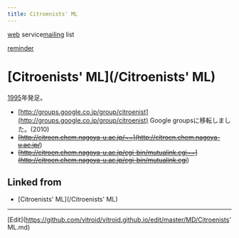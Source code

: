 ```yaml
---
title: Citroenists' ML
---
```

[web](/web) service[mailing](/mailing) list

[reminder](/reminder)


# [Citroenists' ML](/Citroenists' ML)

[1995](/1995)年発足。

* [http://groups.google.co.jp/group/citroenist](http://groups.google.co.jp/group/citroenist) Google groupsに移転しました。(2010)
* ~~[http://citroen.chem.nagoya-u.ac.jp/~~](http://citroen.chem.nagoya-u.ac.jp/~~)
* ~~[http://citroen.chem.nagoya-u.ac.jp/cgi-bin/mutualink.cgi~~](http://citroen.chem.nagoya-u.ac.jp/cgi-bin/mutualink.cgi~~)




## Linked from

* [Citroenists' ML](/Citroenists' ML)


----

[Edit](https://github.com/vitroid/vitroid.github.io/edit/master/MD/Citroenists' ML.md)

